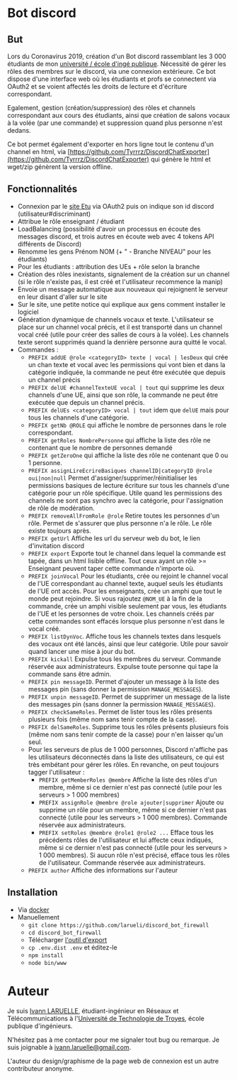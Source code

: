 # Bot discord

## But
Lors du Coronavirus 2019, création d'un Bot discord rassemblant les 3 000 étudiants de mon [université / école d'ingé publique](https://utt.fr).
Nécessité de gérer les rôles des membres sur le discord, via une connexion extérieure. Ce bot dispose d'une interface web où les étudiants et profs se connectent via OAuth2 et se voient affectés les droits de lecture et d'écriture correspondant.

Egalement, gestion (création/suppression) des rôles et channels correspondant aux cours des étudiants, ainsi que création de salons vocaux à la volée (par une commande) et suppression quand plus personne n'est dedans.

Ce bot permet également d'exporter en hors ligne tout le contenu d'un channel en html, via [https://github.com/Tyrrrz/DiscordChatExporter](https://github.com/Tyrrrz/DiscordChatExporter) qui génère le html et wget/zip génèrent la version offline.

## Fonctionnalités

* Connexion par le [site Etu](https://etu.utt.fr) via OAuth2 puis on indique son id discord (utilisateur#discriminant)
* Attribue le rôle enseignant / étudiant
* LoadBalancing (possibilité d'avoir un processus en écoute des messages discord, et trois autres en écoute web avec 4 tokens API différents de Discord)  
* Renomme les gens Prénom NOM (+ " - Branche NIVEAU" pour les étudiants)
* Pour les étudiants : attribution des UEs + rôle selon la branche
* Création des rôles inexistants, signalement de la création sur un channel (si le rôle n'existe pas, il est créé et l'utilisateur recommence la manip)
* Envoie un message automatique aux nouveaux qui rejoignent le serveur en leur disant d'aller sur le site
* Sur le site, une petite notice qui explique aux gens comment installer le logiciel
* Génération dynamique de channels vocaux et texte. L'utilisateur se place sur un channel vocal précis, et il est transporté dans un channel vocal créé (utile pour créer des salles de cours à la volée). Les channels texte seront supprimés quand la denrière personne aura quitté le vocal.
* Commandes :
    * `PREFIX addUE @role <categoryID> texte | vocal | lesDeux` qui crée un chan texte et vocal avec les permissions qui vont bien et dans la catégorie indiquée, la commande ne peut être exécutée que depuis un channel précis
    * `PREFIX delUE #channelTexteUE vocal | tout` qui supprime les deux channels d'une UE, ainsi que son rôle, la commande ne peut être exécutée que depuis un channel précis.
    * `PREFIX delUEs <categoryID> vocal | tout` idem que `delUE` mais pour tous les channels d'une catégorie.
    * `PREFIX getNb @ROLE` qui affiche le nombre de personnes dans le role correspondant.
    * `PREFIX getRoles NombrePersonne` qui affiche la liste des rôle ne contenant que le nombre de personnes demandé
    * `PREFIX getZeroOne` qui affiche la liste des rôle ne contenant que 0 ou 1 personne.
    * `PREFIX assignLireEcrireBasiques channelID|categoryID @role oui|non|null` Permet d'assigner/supprimer/réinitialiser les permissions basiques de lecture écriture sur tous les channels d'une catégorie pour un rôle spécifique. Utile quand les permissions des channels ne sont pas synchro avec la catégorie, pour l'assignation de rôle de modération.
    * `PREFIX removeAllFromRole @role` Retire toutes les personnes d'un rôle. Permet de s'assurer que plus personne n'a le rôle. Le rôle existe toujours après.
    * `PREFIX getUrl` Affiche les url du serveur web du bot, le lien d'invitation discord
    * `PREFIX export` Exporte tout le channel dans lequel la commande est tapée, dans un html lisible offline. Tout ceux ayant un rôle >= Enseignant peuvent taper cette commande n'importe où.
    * `PREFIX joinVocal` Pour les étudiants, crée ou rejoint le channel vocal de l'UE correspondant au channel texte, auquel seuls les étudiants de l'UE ont accès. Pour les enseignants, crée un amphi que tout le monde peut rejoindre. Si vous rajoutez `@NOM_UE` à la fin de la commande, crée un amphi visible seulement par vous, les étudiants de l'UE et les personnes de votre choix. Les channels créés par cette commandes sont effacés lorsque plus personne n'est dans le vocal créé.
    * `PREFIX listDynVoc`. Affiche tous les channels textes dans lesquels des vocaux ont été lancés, ainsi que leur catégorie. Utile pour savoir quand lancer une mise à jour du bot.
    * `PREFIX kickall` Expulse tous les membres du serveur. Commande réservée aux administrateurs. Expulse toute personne qui tape la commande sans être admin.
    * `PREFIX pin messageID`. Permet d'ajouter un message à la liste des messages pin (sans donner la permission `MANAGE_MESSAGES`).
    * `PREFIX unpin messageID`. Permet de supprimer un message de la liste des messages pin (sans donner la permission `MANAGE_MESSAGES`).
    * `PREFIX checkSameRoles`. Permet de lister tous les rôles présents plusieurs fois (même nom sans tenir compte de la casse).
    * `PREFIX delSameRoles`. Supprime tous les rôles présents plusieurs fois (même nom sans tenir compte de la casse) pour n'en laisser qu'un seul.  
    * Pour les serveurs de plus de 1 000 personnes, Discord n'affiche pas les utilisateurs déconnectés dans la liste des utilisateurs, ce qui est très embétant pour gérer les rôles. En revanche, on peut toujours tagger l'utilisateur :
        * `PREFIX getMemberRoles @membre` Affiche la liste des rôles d'un membre, même si ce dernier n'est pas connecté (utile pour les serveurs > 1 000 membres)
        * `PREFIX assignRole @membre @role ajouter|supprimer` Ajoute ou supprime un rôle pour un membre, même si ce dernier n'est pas connecté (utile pour les serveurs > 1 000 membres). Commande réservée aux administrateurs.
        * `PREFIX setRoles @membre @role1 @role2 ...` Efface tous les précédents rôles de l'utilisateur et lui affecte ceux indiqués, même si ce dernier n'est pas connecté (utile pour les serveurs > 1 000 membres). Si aucun rôle n'est précisé, efface tous les rôles de l'utilisateur. Commande réservée aux administrateurs.
    * `PREFIX author` Affiche des informations sur l'auteur
    
## Installation

* Via [docker](https://hub.docker.com/repository/docker/ungdev/discord_bot_firewall)
* Manuellement
    * ``git clone https://github.com/larueli/discord_bot_firewall``
    * ``cd discord_bot_firewall``
    * Télécharger [l'outil d'export](https://github.com/Tyrrrz/DiscordChatExporter)
    * ``cp .env.dist .env`` et éditez-le
    * ``npm install``
    * ``node bin/www``

# Auteur

Je suis [Ivann LARUELLE](https://www.linkedin.com/in/ilaruelle/), étudiant-ingénieur en Réseaux et Télécommunications à l'[Université de Technologie de Troyes](https://www.utt.fr/), école publique d'ingénieurs.

N'hésitez pas à me contacter pour me signaler tout bug ou remarque. Je suis joignable à [ivann.laruelle@gmail.com](mailto:ivann.laruelle@gmail.com).

L'auteur du design/graphisme de la page web de connexion est un autre contributeur anonyme.